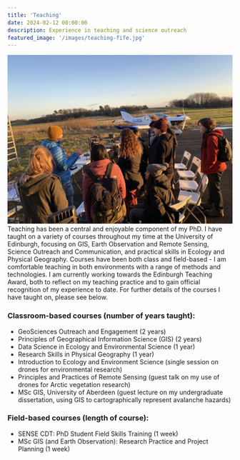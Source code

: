 ```yaml
---
title: 'Teaching'
date: 2024-02-12 00:00:00
description: Experience in teaching and science outreach
featured_image: '/images/teaching-fife.jpg'
---
```

![](/images/teaching-fife.jpg)
Teaching has been a central and enjoyable component of my PhD. I have taught on a variety of courses throughout my time at the University of Edinburgh, focusing on GIS, Earth Observation and Remote Sensing, Science Outreach and Communication, and practical skills in Ecology and Physical Geography. Courses have been both class and field-based - I am comfortable teaching in both environments with a range of methods and technologies. I am currently working towards the Edinburgh Teaching Award, both to reflect on my teaching practice and to gain official recognition of my experience to date. For further details of the courses I have taught on, please see below.

### Classroom-based courses (number of years taught):
* GeoSciences Outreach and Engagement (2 years)
* Principles of Geographical Information Science (GIS) (2 years)
* Data Science in Ecology and Environmental Science (1 year)
* Research Skills in Physical Geography (1 year)
* Introduction to Ecology and Environment Science (single session on drones for environmental research)
* Principles and Practices of Remote Sensing (guest talk on my use of drones for Arctic vegetation research)
* MSc GIS, University of Aberdeen (guest lecture on my undergraduate dissertation, using GIS to cartographically represent avalanche hazards)

### Field-based courses (length of course):
* SENSE CDT: PhD Student Field Skills Training (1 week)
* MSc GIS (and Earth Observation): Research Practice and Project Planning (1 week)
